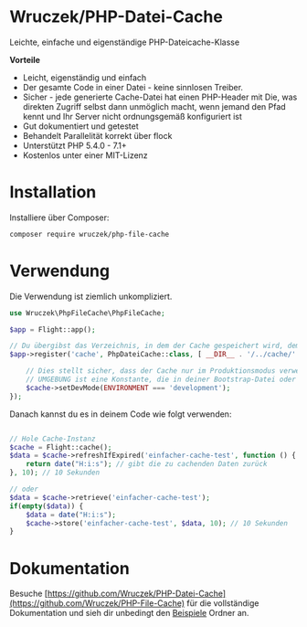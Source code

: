 # Wruczek/PHP-Datei-Cache

Leichte, einfache und eigenständige PHP-Dateicache-Klasse

**Vorteile**
- Leicht, eigenständig und einfach
- Der gesamte Code in einer Datei - keine sinnlosen Treiber.
- Sicher - jede generierte Cache-Datei hat einen PHP-Header mit Die, was direkten Zugriff selbst dann unmöglich macht, wenn jemand den Pfad kennt und Ihr Server nicht ordnungsgemäß konfiguriert ist
- Gut dokumentiert und getestet
- Behandelt Parallelität korrekt über flock
- Unterstützt PHP 5.4.0 - 7.1+
- Kostenlos unter einer MIT-Lizenz

# Installation

Installiere über Composer:

```bash
composer require wruczek/php-file-cache
```

# Verwendung

Die Verwendung ist ziemlich unkompliziert.

```php
use Wruczek\PhpFileCache\PhpFileCache;

$app = Flight::app();

// Du übergibst das Verzeichnis, in dem der Cache gespeichert wird, dem Konstruktor
$app->register('cache', PhpDateiCache::class, [ __DIR__ . '/../cache/' ], function(PhpFileCache $cache) {

	// Dies stellt sicher, dass der Cache nur im Produktionsmodus verwendet wird
	// UMGEBUNG ist eine Konstante, die in deiner Bootstrap-Datei oder anderswo in deiner App festgelegt ist
	$cache->setDevMode(ENVIRONMENT === 'development');
});
```

Danach kannst du es in deinem Code wie folgt verwenden:

```php

// Hole Cache-Instanz
$cache = Flight::cache();
$data = $cache->refreshIfExpired('einfacher-cache-test', function () {
    return date("H:i:s"); // gibt die zu cachenden Daten zurück
}, 10); // 10 Sekunden

// oder
$data = $cache->retrieve('einfacher-cache-test');
if(empty($data)) {
	$data = date("H:i:s");
	$cache->store('einfacher-cache-test', $data, 10); // 10 Sekunden
}
```

# Dokumentation

Besuche [https://github.com/Wruczek/PHP-Datei-Cache](https://github.com/Wruczek/PHP-File-Cache) für die vollständige Dokumentation und sieh dir unbedingt den [Beispiele](https://github.com/Wruczek/PHP-Datei-Cache/tree/master/examples) Ordner an.